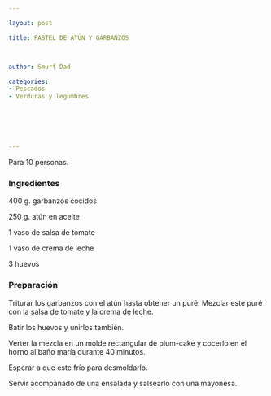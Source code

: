 ```yaml
---

layout: post

title: PASTEL DE ATÚN Y GARBANZOS



author: Smurf Dad

categories:
- Pescados
- Verduras y legumbres






---
```


Para 10 personas.

<h3>Ingredientes</h3>

400 g. garbanzos cocidos

250 g. atún en aceite

1 vaso de salsa de tomate

1 vaso de crema de leche

3 huevos

<h3>Preparación</h3>

Triturar los garbanzos con el atún hasta obtener un puré. Mezclar este puré con la salsa de tomate y la crema de leche.

Batir los huevos y unirlos también.

Verter la mezcla en un molde rectangular de plum-cake y cocerlo en el horno al baño maría durante 40 minutos.

Esperar a que este frío para desmoldarlo.

Servir acompañado de una ensalada y salsearlo con una mayonesa.
